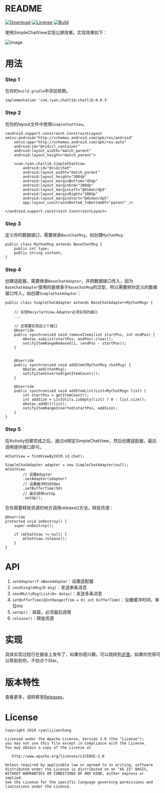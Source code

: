 # README #

[![Download](https://img.shields.io/badge/Download-V0.0.5-blue.svg)](https://bintray.com/ryanlijianchang/maven/SimpleChatView)
[![License](https://img.shields.io/badge/license-Apache2.0-green.svg)](
https://github.com/ryanlijianchang/SimpleChatView)
[![Build](https://img.shields.io/circleci/project/github/RedSparr0w/node-csgo-parser.svg)](
https://github.com/ryanlijianchang/SimpleChatView)

使用SimpleChatView实现公屏效果。实现效果如下：

![image](https://user-gold-cdn.xitu.io/2018/8/3/164fb844f5af8369?imageslim)

# 用法 #

### Step 1 ###

在你的`build.gradle`中添加依赖。

    implementation 'com.ryan.chatlib:chatlib:0.0.5'

### Step 2 ###

在你的layout文件中使用`SimpleChatView`。

	<android.support.constraint.ConstraintLayout xmlns:android="http://schemas.android.com/apk/res/android"
	    xmlns:app="http://schemas.android.com/apk/res-auto"
	    android:id="@+id/cl_container"
	    android:layout_width="match_parent"
	    android:layout_height="match_parent">
	
	    <com.ryan.chatlib.SimpleChatView
	        android:id="@+id/chat"
	        android:layout_width="match_parent"
	        android:layout_height="300dp"
	        android:layout_marginBottom="45dp"
	        android:layout_marginEnd="100dp"
	        android:layout_marginLeft="@dimen/dp5"
	        android:layout_marginRight="100dp"
	        android:layout_marginStart="@dimen/dp5"
	        app:layout_constraintBottom_toBottomOf="parent" />
	
	</android.support.constraint.ConstraintLayout>

### Step 3 ###

定义你的数据接口，需要继承`BaseChatMsg`，如创建`MyChatMsg`:

	public class MyChatMsg extends BaseChatMsg {
		public int type;
		public String content;
	}

### Step 4 ###

创建适配器，需要继承`BaseChatAdapter`，并把数据接口传入，因为`BaseChatAdapter`使用的是继承于`BaseChatMsg`的泛型，所以需要把你定义的数据接口传入，如创建`SimpleChatAdapter`：

	public class SimpleChatAdapter extends BaseChatAdapter<MyChatMsg> {
		
		// 实现RecyclerView.Adapter必须实现的接口
		...
	
		// 还需要实现这三个接口
		@Override
	    public synchronized void removeItems(int startPos, int endPos) {
	        mDatas.subList(startPos, endPos).clear();
	        notifyItemRangeRemoved(1, (endPos - startPos));
	    }
	
	
	    @Override
	    public synchronized void addItem(MyChatMsg chatMsg) {
	        mDatas.add(chatMsg);
	        notifyItemInserted(getItemCount());
	    }
	
	    @Override
	    public synchronized void addItemList(List<MyChatMsg> list) {
	        int startPos = getItemCount();
	        int addSize = ListUtils.isEmpty(list) ? 0 : list.size();
	        mDatas.addAll(list);
	        notifyItemRangeInserted(startPos, addSize);
	    }
	}

### Step 5 ###

在Activity创建完成之后，通过id绑定SimpleChatView，然后创建适配器，最后调用提供接口即可。

    mChatView = findViewById(R.id.chat);

    SimpleChatAdapter adapter = new SimpleChatAdapter(null);
    mChatView
            // 设置Adapter
            .setAdapter(adapter)
            // 设置缓冲时间50ms
            .setBufferTime(50)
            // 最后调用setUp
            .setUp();

在你需要释放资源的地方调用release()方法，释放资源：


    @Override
    protected void onDestroy() {
        super.onDestroy();

        if (mChatView != null) {
            mChatView.release();
        }
    }

# API #

1. `setAdapter(T mBaseAdapter`：设置适配器
2. `sendSingleMsg(D msg)`：发送单条消息
3. `sendMultiMsg(List<D> datas)`：发送多条消息
4. `setBufferTime(@IntRange(from = 0) int bufferTime)`：设置缓冲时间，单位ms
5. `setUp()`：装载，必须最后调用
6. `release()`：释放资源

# 实现 #

具体实现过程已在掘金上发布了，如果你感兴趣，可以跳转到[这里](https://juejin.im/post/5b63345051882519ba007802#comment)。如果你觉得可以帮助到你，不妨点个Star。

# 版本特性 #

查看更多，请转移至[Releases](https://github.com/ryanlijianchang/SimpleChatView/releases)。


# License #

    
    Copyright 2018 ryanlijianchang
    
    Licensed under the Apache License, Version 2.0 (the "License");
    you may not use this file except in compliance with the License.
    You may obtain a copy of the License at
    
       http://www.apache.org/licenses/LICENSE-2.0
    
    Unless required by applicable law or agreed to in writing, software
    distributed under the License is distributed on an "AS IS" BASIS,
    WITHOUT WARRANTIES OR CONDITIONS OF ANY KIND, either express or implied.
    See the License for the specific language governing permissions and
    limitations under the License.